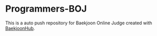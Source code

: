 # Programmers-BOJ
This is a auto push repository for Baekjoon Online Judge created with [BaekjoonHub](https://github.com/BaekjoonHub/BaekjoonHub).
